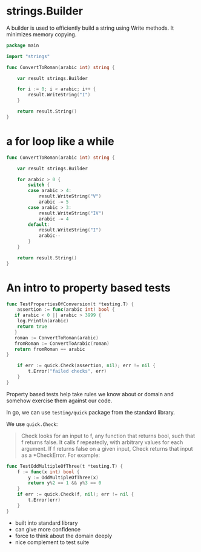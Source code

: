 # strings.Builder

A builder is used to efficiently build a string using Write methods. It minimizes memory copying.

```go
package main

import "strings"

func ConvertToRoman(arabic int) string {

	var result strings.Builder

	for i := 0; i < arabic; i++ {
		result.WriteString("I")
	}

	return result.String()
}
```

# a for loop like a while

```go
func ConvertToRoman(arabic int) string {

	var result strings.Builder

	for arabic > 0 {
		switch {
		case arabic > 4:
			result.WriteString("V")
			arabic -= 5
		case arabic > 3:
			result.WriteString("IV")
			arabic -= 4
		default:
			result.WriteString("I")
			arabic--
		}
	}

	return result.String()
}

```

# An intro to property based tests

```go
func TestPropertiesOfConversion(t *testing.T) {
	assertion := func(arabic int) bool {
   if arabic < 0 || arabic > 3999 {
   	log.Println(arabic)
   	return true
   }
   roman := ConvertToRoman(arabic)
   fromRoman := ConvertToArabic(roman)
   return fromRoman == arabic
}

	if err := quick.Check(assertion, nil); err != nil {
		t.Error("failed checks", err)
	}
}
```

Property based tests help take rules we know about or domain and somehow exercise them against our code.

In go, we can use `testing/quick` package from the standard library.

We use `quick.Check`:

> Check looks for an input to f, any function that returns bool, such that f returns false. It calls f repeatedly, with arbitrary values for each argument. If f returns false on a given input, Check returns that input as a \*CheckError. For example:

```go
func TestOddMultipleOfThree(t *testing.T) {
	f := func(x int) bool {
		y := OddMultipleOfThree(x)
		return y%2 == 1 && y%3 == 0
	}
	if err := quick.Check(f, nil); err != nil {
		t.Error(err)
	}
}
```

- built into standard library
- can give more confidence
- force to think about the domain deeply
- nice complement to test suite
